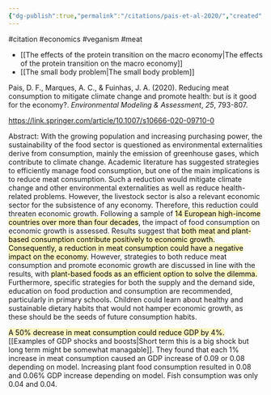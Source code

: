 ```yaml
---
{"dg-publish":true,"permalink":"/citations/pais-et-al-2020/","created":"2023-11-01T14:25:15.000+00:00","updated":"2025-09-28T23:47:54.808+01:00"}
---
```


#citation #economics #veganism #meat 

- [[The effects of the protein transition on the macro economy\|The effects of the protein transition on the macro economy]]
- [[The small body problem\|The small body problem]]

Pais, D. F., Marques, A. C., & Fuinhas, J. A. (2020). Reducing meat consumption to mitigate climate change and promote health: but is it good for the economy?. _Environmental Modeling & Assessment_, _25_, 793-807.

https://link.springer.com/article/10.1007/s10666-020-09710-0

Abstract: With the growing population and increasing purchasing power, the sustainability of the food sector is questioned as environmental externalities derive from consumption, mainly the emission of greenhouse gases, which contribute to climate change. Academic literature has suggested strategies to efficiently manage food consumption, but one of the main implications is to reduce meat consumption. Such a reduction would mitigate climate change and other environmental externalities as well as reduce health-related problems. However, the livestock sector is also a relevant economic sector for the subsistence of any economy. Therefore, this reduction could threaten economic growth. Following a sample of <mark style="background: #FFF3A3A6;">14 European high-income countries over more than four decades</mark>, the impact of food consumption on economic growth is assessed. Results suggest that <mark style="background: #FFF3A3A6;">both meat and plant-based consumption contribute positively to economic growth. Consequently, a reduction in meat consumption could have a negative impact
on the economy.</mark> However, strategies to both reduce meat consumption and promote economic growth are discussed in line with the results, with <mark style="background: #FFF3A3A6;">plant-based foods as an efficient option to solve the dilemma.</mark> Furthermore, specific strategies for both the supply and the demand side, education on food production and consumption are recommended, particularly in primary schools. Children could learn about healthy and sustainable dietary habits that would not hamper economic growth, as these should be the seeds of future consumption habits.

<mark style="background: #FFF3A3A6;">A 50% decrease in meat consumption could reduce GDP by 4%.</mark> [[Examples of GDP shocks and boosts\|Short term this is a big shock but long term might be somewhat managable]]. They found that each 1% increase in meat consumption caused an GDP increase of 0.09 or 0.08 depending on model. Increasing plant food consumption resulted in 0.08 and 0.06% GDP increase depending on model. Fish consumption was only 0.04 and 0.04.